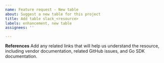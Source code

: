 ```yaml
---
name: Feature request - New table
about: Suggest a new table for this project
title: Add table slack_<resource>
labels: enhancement, new table
assignees: ''

---
```


**References**
Add any related links that will help us understand the resource, including vendor documentation, related GitHub issues, and Go SDK documentation.
